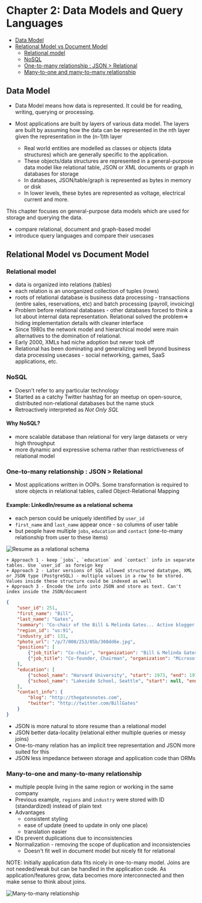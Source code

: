 # Chapter 2: Data Models and Query Languages

- [Data Model](#data-model)
- [Relational Model vs Document Model](#relational-model-vs-document-model)
  - [Relational model](#relational-model)
  - [NoSQL](#nosql)
  - [One-to-many relationship : JSON > Relational](#one-to-many-relationship--json--relational)
  - [Many-to-one and many-to-many relationship](#many-to-one-and-many-to-many-relationship)

## Data Model

* Data Model means how data is represented. It could be for reading, writing, querying or processing.
* Most applications are built by layers of various data model. The layers are built by assuming how the data can be represented in the nth layer given the representation in the (n-1)th layer

    - Real world entities are modelled as classes or objects (data structures) which are generally specific to the application.
    - These objects/data structures are represented in a general-purpose data model like relational table, JSON or XML documents or graph in databases for storage
    - In databases, JSON/table/graph is represented as bytes in memory or disk
    - In lower levels, these bytes are represented as voltage, electrical current and more.

This chapter focuses on general-purpose data models which are used for storage and querying the data.
* compare relational, document and graph-based model
* introduce query languages and compare their usecases

## Relational Model vs Document Model

### Relational model

* data is organized into relations (tables)
* each relation is an unorganized collection of tuples (rows)
* roots of relational database is business data processing - transactions (entire sales, reservations, etc) and batch processing (payroll, invoicing)
* Problem before relational databases - other databases forced to think a lot about internal data representation. Relational solved the problem=> hiding implementation details with cleaner interface
* Since 1980s the network model and hierarchical model were main alternatives to the domination of relational.
* Early 2000, XMLs had niche adoption but never took off
* Relational has been dominating and generalizing well beyond business data processing usecases - social networking, games, SaaS applications, etc.

### NoSQL

* Doesn't refer to any particular technology
* Started as a catchy Twitter hashtag for an meetup on open-source, distributed non-relational databases but the name stuck
* Retroactively interpreted as *Not Only SQL*

#### Why NoSQL?

* more scalable database than relational for very large datasets or very high throughput
* more dynamic and expressive schema rather than restrictiveness of relational model

### One-to-many relationship : JSON > Relational

* Most applications written in OOPs. Some transformation is required to store objects in relational tables, called Object-Relational Mapping

#### Example: LinkedIn/resume as a relational schema

* each person could be uniquely identified by `user_id`
* `first_name` and `last_name` appear once - so columns of user table
* but people have multiple `jobs`, `education` and `contact` (one-to-many relationship from user to these items)

![Resume as a relational schema](https://i.imgur.com/EXDwJcw.jpg)

    + Approach 1 - keep `jobs`, `education` and `contact` info in separate tables. Use `user_id` as foreign key
    + Approach 2 - Later versions of SQL allowed structured datatype, XML or JSON type (PostgreSQL) - multiple values in a row to be stored. Values inside these structure could be indexed as well
    + Approach 3 - Encode the info into JSON and store as text. Can't index inside the JSON/document

```json
{
    "user_id": 251,
    "first_name": "Bill",
    "last_name": "Gates",
    "summary": "Co-chair of the Bill & Melinda Gates... Active blogger.",
    "region_id": "us:91",
    "industry_id": 131,
    "photo_url": "/p/7/000/253/05b/308dd6e.jpg",
    "positions": [
        {"job_title": "Co-chair", "organization": "Bill & Melinda Gates Foundation"},
        {"job_title": "Co-founder, Chairman", "organization": "Microsoft"}
    ],
    "education": [
        {"school_name": "Harvard University", "start": 1973, "end": 1975},
        {"school_name": "Lakeside School, Seattle", "start": null, "end": null}
    ],
    "contact_info": {
        "blog": "http://thegatesnotes.com",
        "twitter": "http://twitter.com/BillGates"
    }
}
```

* JSON is more natural to store resume than a relational model
* JSON better data-locality (relational either multiple queries or messy joins)
* One-to-many relation has an implicit tree representation and JSON more suited for this
* JSON less impedance between storage and application code than ORMs


### Many-to-one and many-to-many relationship

* multiple people living in the same region or working in the same company
* Previous example, `regions` and `industry` were stored with ID (standardized) instead of plain text
* Advantages
    + consistent styling
    + ease of update (need to update in only one place)
    + translation easier
* IDs prevent duplications due to inconsistencies
* Normalization - removing the scope of duplication and inconsistencies
    + Doesn't fit well in document model but nicely fit for relational

NOTE: Initially application data fits nicely in one-to-many model. Joins are not needed/weak but can be handled in the application code. As application/features grow, data becomes more interconnected and then make sense to think about joins.

![Many-to-many relationship](https://i.imgur.com/wD4brgD.jpg)
